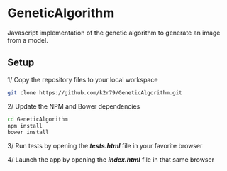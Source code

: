 # GeneticAlgorithm
Javascript implementation of the genetic algorithm to generate an image from a model.

## Setup
1/ Copy the repository files to your local workspace
```sh
git clone https://github.com/k2r79/GeneticAlgorithm.git
```

2/ Update the NPM and Bower dependencies
```sh
cd GeneticAlgorithm
npm install
bower install
```

3/ Run tests by opening the ***tests.html*** file in your favorite browser

4/ Launch the app by opening the ***index.html*** file in that same browser
